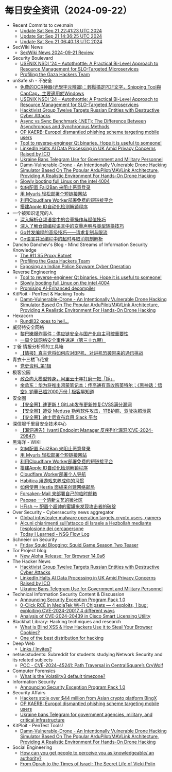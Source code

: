 # 每日安全资讯（2024-09-22）

- Recent Commits to cve:main
  - [Update Sat Sep 21 22:41:23 UTC 2024](https://github.com/trickest/cve/commit/7021842b1672c8ef4c7953d0998d267995616ad2)
  - [Update Sat Sep 21 14:36:25 UTC 2024](https://github.com/trickest/cve/commit/c882dfb35f487f432e30d2fe49493205084a749a)
  - [Update Sat Sep 21 06:40:18 UTC 2024](https://github.com/trickest/cve/commit/b5ab0d02e24f556f5dbc1f56cd00e29037a7c292)
- SecWiki News
  - [SecWiki News 2024-09-21 Review](http://www.sec-wiki.com/?2024-09-21)
- Security Boulevard
  - [USENIX NSDI ’24 – Autothrottle: A Practical Bi-Level Approach to Resource Management for SLO-Targeted Microservices](https://securityboulevard.com/2024/09/usenix-nsdi-24-autothrottle-a-practical-bi-level-approach-to-resource-management-for-slo-targeted-microservices/)
  - [Profiling the Gaza Hackers Team](https://securityboulevard.com/2024/09/profiling-the-gaza-hackers-team/)
- unSafe.sh - 不安全
  - [免費的OCR神器(光學字元辨識)：輕鬆搞定PDF文字，Snipping Tool與CapCap，主要適用於Windows](https://buaq.net/go-263289.html)
  - [USENIX NSDI ’24 – Autothrottle: A Practical Bi-Level Approach to Resource Management for SLO-Targeted Microservices](https://buaq.net/go-263292.html)
  - [Hacktivist Group Twelve Targets Russian Entities with Destructive Cyber Attacks](https://buaq.net/go-263290.html)
  - [Async vs Sync Benchmark (.NET): The Difference Between Asynchronous and Synchronous Methods](https://buaq.net/go-263296.html)
  - [OP KAERB: Europol dismantled phishing scheme targeting mobile users](https://buaq.net/go-263285.html)
  - [Tool to reverse-engineer Qt binaries. Hope it is useful to someone!](https://buaq.net/go-263281.html)
  - [LinkedIn Halts AI Data Processing in UK Amid Privacy Concerns Raised by ICO](https://buaq.net/go-263282.html)
  - [Ukraine Bans Telegram Use for Government and Military Personnel](https://buaq.net/go-263283.html)
  - [Damn-Vulnerable-Drone - An Intentionally Vulnerable Drone Hacking Simulator Based On The Popular ArduPilot/MAVLink Architecture, Providing A Realistic Environment For Hands-On Drone Hacking](https://buaq.net/go-263272.html)
  - [Slowly booting full Linux on the intel 4004](https://buaq.net/go-263271.html)
  - [如何配置 Fail2Ban 来阻止恶意登录](https://buaq.net/go-263254.html)
  - [用 Myurls 轻松部署个短链接网站](https://buaq.net/go-263255.html)
  - [利用Cloudflare Worker部署免费的短链接平台](https://buaq.net/go-263256.html)
  - [搭建Apple ID自动化检测解锁程序](https://buaq.net/go-263257.html)
- 一个被知识诅咒的人
  - [深入解析仓颉语言中的变量操作与赋值技巧](https://blog.csdn.net/nokiaguy/article/details/142415717)
  - [深入了解仓颉编程语言中的变量声明与类型转换技巧](https://blog.csdn.net/nokiaguy/article/details/142415613)
  - [Go并发编程的高级技巧——请求复制与限流](https://blog.csdn.net/nokiaguy/article/details/142415453)
  - [Go语言并发编程中的超时与取消机制解析](https://blog.csdn.net/nokiaguy/article/details/142415424)
- Dancho Danchev's Blog - Mind Streams of Information Security Knowledge
  - [The 911 S5 Proxy Botnet](https://ddanchev.blogspot.com/2024/09/the-911-s5-proxy-botnet.html)
  - [Profiling the Gaza Hackers Team](https://ddanchev.blogspot.com/2024/09/profiling-gaza-hackers-team.html)
  - [Exposing an Indian Police Spyware Cyber Operation](https://ddanchev.blogspot.com/2024/09/exposing-indian-police-spyware-cyber.html)
- Reverse Engineering
  - [Tool to reverse-engineer Qt binaries. Hope it is useful to someone!](https://www.reddit.com/r/ReverseEngineering/comments/1fm2u1f/tool_to_reverseengineer_qt_binaries_hope_it_is/)
  - [Slowly booting full Linux on the intel 4004](https://www.reddit.com/r/ReverseEngineering/comments/1fm06g8/slowly_booting_full_linux_on_the_intel_4004/)
  - [Promising AI-Enhanced decompiler](https://www.reddit.com/r/ReverseEngineering/comments/1flqrj9/promising_aienhanced_decompiler/)
- KitPloit - PenTest &amp; Hacking Tools
  - [Damn-Vulnerable-Drone - An Intentionally Vulnerable Drone Hacking Simulator Based On The Popular ArduPilot/MAVLink Architecture, Providing A Realistic Environment For Hands-On Drone Hacking](http://www.kitploit.com/2024/09/damn-vulnerable-drone-intentionally.html)
- Hexacorn
  - [Rundll32 goes to hell…](https://www.hexacorn.com/blog/2024/09/21/rundll32-goes-to-hell/)
- 威努特安全网络
  - [黎巴嫩爆炸事件：供应链安全与国产化自主可控重要性](https://mp.weixin.qq.com/s?__biz=MzAwNTgyODU3NQ==&mid=2651127139&idx=1&sn=7f5f2f7139c9c0093a6ca54fed659393&chksm=80e6e7d3b7916ec58d098e83b2f51f2d933439c21b94d6771963820d7c071aafd92f41c6e7bf&scene=58&subscene=0#rd)
  - [一周全球网络安全事件速递（第三十九期）](https://mp.weixin.qq.com/s?__biz=MzAwNTgyODU3NQ==&mid=2651127139&idx=2&sn=420ea571d0fd01f9bf2613b7559cc663&chksm=80e6e7d3b7916ec568c099f19a8b52b0f81e267a6c4cc8e6b5a502dbe9bccb3a5fab50f2a6b7&scene=58&subscene=0#rd)
- 丁爸 情报分析师的工具箱
  - [【情报】真主党将如何应对BP机、对讲机恐袭带来的通讯挑战](https://mp.weixin.qq.com/s?__biz=MzI2MTE0NTE3Mw==&mid=2651146264&idx=1&sn=1d53bbae5483b2f91387dd0ab34c5657&chksm=f1af3f22c6d8b634758f51464ee39b4a2902e1a42c1c863d00812f8ccd0c2d3013614902927f&scene=58&subscene=0#rd)
- 青衣十三楼飞花堂
  - [党史资料_第1辑](https://mp.weixin.qq.com/s?__biz=MzUzMjQyMDE3Ng==&mid=2247487627&idx=1&sn=8d5b6bc5ab12befcf4a5a0d23008223a&chksm=fab2d3b4cdc55aa29bdc1d3da726d15ac0db3fbfb2edbad4173bb0a5a5294536c7904615e5f4&scene=58&subscene=0#rd)
- 极客公园
  - [政企向大模型转身，阿里云十年打磨一把「锤」](https://mp.weixin.qq.com/s?__biz=MTMwNDMwODQ0MQ==&mid=2653055140&idx=1&sn=439a0aebc75d81ffeebbf435e96985aa&chksm=7e57151249209c0456a510aac1a1d2b8789680e464432f1a7df22315fb6bdbae4b48472afa1f&scene=58&subscene=0#rd)
  - [余承东：华为将推出鸿蒙笔记本；传高通有意收购英特尔；《黑神话：悟空》销量已超2000万份 | 极客早知道](https://mp.weixin.qq.com/s?__biz=MTMwNDMwODQ0MQ==&mid=2653055100&idx=1&sn=bf1959542be6d769bbfa4c0967ac6f3f&chksm=7e5715ca49209cdc2ab2129b5715c7f673bdc962672a0e17dd791788096099a2d70b2a454797&scene=58&subscene=0#rd)
- 安全圈
  - [【安全圈】速更新！GitLab发布更新修复CVSS满分漏洞](https://mp.weixin.qq.com/s?__biz=MzIzMzE4NDU1OQ==&mid=2652064581&idx=1&sn=a8d25f47e9142354cddaccee15a9e264&chksm=f36e6705c419ee130f4d3f0e49710c74c10402ee7aa922bcf4c208d71d1956c64caa923497ee&scene=58&subscene=0#rd)
  - [【安全圈】遭受 Medusa 勒索软件攻击，1TB护照、驾驶执照泄露](https://mp.weixin.qq.com/s?__biz=MzIzMzE4NDU1OQ==&mid=2652064581&idx=2&sn=cc2983b9d05d015a0f637bceb468f01d&chksm=f36e6705c419ee13ca8b24c68f94deeeacf830cf6d2652b28a978286ea96b2e562962312ae52&scene=58&subscene=0#rd)
  - [【安全圈】迪士尼宣布弃用 Slack 平台](https://mp.weixin.qq.com/s?__biz=MzIzMzE4NDU1OQ==&mid=2652064581&idx=3&sn=83152847e2afad70f1324f5da5de3b7a&chksm=f36e6705c419ee139a7eb75252f0506a83e391436f819a10b3ae2739680efe9a3f58c30584c3&scene=58&subscene=0#rd)
- 深信服千里目安全技术中心
  - [【漏洞通告】Ivanti Endpoint Manager 反序列化漏洞(CVE-2024-29847)](https://mp.weixin.qq.com/s?__biz=Mzg2NjgzNjA5NQ==&mid=2247523651&idx=1&sn=eadc5c5144a966ccbb3daf5470278865&chksm=ce461653f9319f45836e08626ff56f08b0539cc52b0ae1793a96c6a7877e7f4289609bd9e743&scene=58&subscene=0#rd)
- 黑海洋 - WIKI
  - [如何配置 Fail2Ban 来阻止恶意登录](https://www.upx8.com/4346)
  - [用 Myurls 轻松部署个短链接网站](https://www.upx8.com/4345)
  - [利用Cloudflare Worker部署免费的短链接平台](https://www.upx8.com/4344)
  - [搭建Apple ID自动化检测解锁程序](https://www.upx8.com/4343)
  - [Cloudflare Worker部署个人导航](https://www.upx8.com/4342)
  - [Habitica 用游戏来养成你的习惯](https://www.upx8.com/4341)
  - [如何使用 Hestia 面板来创建网络邮局](https://www.upx8.com/4340)
  - [Forsaken-Mail 来部署自己的临时邮箱](https://www.upx8.com/4339)
  - [Paopao 一个清新文艺的微社区](https://www.upx8.com/4338)
  - [HFish ～ 配置个超帅的蜜罐来发现攻击者的破绽](https://www.upx8.com/4337)
- Over Security - Cybersecurity news aggregator
  - [Global infostealer malware operation targets crypto users, gamers](https://www.bleepingcomputer.com/news/security/global-infostealer-malware-operation-targets-crypto-users-gamers/)
  - [Alcuni chiarimenti sull’attacco di Israele a Hezbollah mediante l’esplosione dei cercapersone](https://www.insicurezzadigitale.com/alcuni-chiarimenti-sullattacco-di-israele-a-hezbollah-mediante-lesplosione-dei-cercapersone/)
  - [Today I Learned - NSG Flow Log](https://dfir.ch/posts/today_i_learned_nsg_flow_log/)
- Schneier on Security
  - [Friday Squid Blogging: Squid Game Season Two Teaser](https://www.schneier.com/blog/archives/2024/09/friday-squid-blogging-squid-game-season-two-teaser.html)
- Tor Project blog
  - [New Alpha Release: Tor Browser 14.0a6](https://blog.torproject.org/new-alpha-release-tor-browser-140a6/)
- The Hacker News
  - [Hacktivist Group Twelve Targets Russian Entities with Destructive Cyber Attacks](https://thehackernews.com/2024/09/hacktivist-group-twelve-targets-russian.html)
  - [LinkedIn Halts AI Data Processing in UK Amid Privacy Concerns Raised by ICO](https://thehackernews.com/2024/09/linkedin-halts-ai-data-processing-in-uk.html)
  - [Ukraine Bans Telegram Use for Government and Military Personnel](https://thehackernews.com/2024/09/ukraine-bans-telegram-use-for.html)
- Technical Information Security Content & Discussion
  - [Announcing Security Exception Program Pack 1.0](https://www.reddit.com/r/netsec/comments/1fmgdy3/announcing_security_exception_program_pack_10/)
  - [0-Click RCE in MediaTek Wi-Fi Chipsets — 4 exploits, 1 bug: exploiting CVE-2024-20017 4 different ways](https://www.reddit.com/r/netsec/comments/1flwn51/0click_rce_in_mediatek_wifi_chipsets_4_exploits_1/)
  - [Analysis of CVE-2024-20439 in Cisco Smart Licensing Utility](https://www.reddit.com/r/netsec/comments/1fls7fm/analysis_of_cve202420439_in_cisco_smart_licensing/)
- Blackhat Library: Hacking techniques and research
  - [What is Blind XSS & How Hackers Use it to Steal Your Browser Cookies?](https://www.reddit.com/r/blackhat/comments/1fm1gk0/what_is_blind_xss_how_hackers_use_it_to_steal/)
  - [One of the best distribution for hacking](https://www.reddit.com/r/blackhat/comments/1fmd6vr/one_of_the_best_distribution_for_hacking/)
- Deep Web
  - [Links / Invites?](https://www.reddit.com/r/deepweb/comments/1flxfvh/links_invites/)
- netsecstudents: Subreddit for students studying Network Security and its related subjects
  - [POC - CVE-2024–45241: Path Traversal in CentralSquare’s CryWolf](https://www.reddit.com/r/netsecstudents/comments/1fm06fo/poc_cve202445241_path_traversal_in_centralsquares/)
- Computer Forensics
  - [What is the Volatility3 default timezone?](https://www.reddit.com/r/computerforensics/comments/1fm77t4/what_is_the_volatility3_default_timezone/)
- Information Security
  - [Announcing Security Exception Program Pack 1.0](https://www.reddit.com/r/Information_Security/comments/1fmgexz/announcing_security_exception_program_pack_10/)
- Security Affairs
  - [Hackers stole over $44 million from Asian crypto platform BingX](https://securityaffairs.com/168703/cyber-crime/hackers-stole-44m-from-bingx.html)
  - [OP KAERB: Europol dismantled phishing scheme targeting mobile users](https://securityaffairs.com/168692/cyber-crime/op-kaerb-europol-dismantled-phishing-scheme.html)
  - [Ukraine bans Telegram for government agencies, military, and critical infrastructure](https://securityaffairs.com/168674/cyber-warfare-2/ukraine-nccc-banned-telegram-military-government.html)
- KitPloit - PenTest Tools!
  - [Damn-Vulnerable-Drone - An Intentionally Vulnerable Drone Hacking Simulator Based On The Popular ArduPilot/MAVLink Architecture, Providing A Realistic Environment For Hands-On Drone Hacking](http://www.kitploit.com/2024/09/damn-vulnerable-drone-intentionally.html)
- Social Engineering
  - [How can you get people to perceive you as knowledgeable/ an authority?](https://www.reddit.com/r/SocialEngineering/comments/1fm9sil/how_can_you_get_people_to_perceive_you_as/)
  - [From Oprah to the Times of Israel: The Secret Life of Vicki Polin](https://www.reddit.com/r/SocialEngineering/comments/1flx8yn/from_oprah_to_the_times_of_israel_the_secret_life/)
